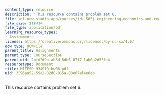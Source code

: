 ```yaml
---
content_type: resource
description: 'This resource contains problem set 6. '
file: /ol-ocw-studio-app/courses/ids-505j-engineering-economics-and-regulation-of-the-electric-power-sector-spring-2010/3096aa5259e202d0035a08e67af4e6ab_MITESD_934S10_hw06.pdf
file_size: 218416
file_type: application/pdf
learning_resource_types:
- Assignments
license: https://creativecommons.org/licenses/by-nc-sa/4.0/
ocw_type: OCWFile
parent_title: Assignments
parent_type: CourseSection
parent_uid: 2bfd7d9b-ab8d-8db6-87f7-1ab0a2d52fe4
resourcetype: Document
title: MITESD_934S10_hw06.pdf
uid: 3096aa52-59e2-02d0-035a-08e67af4e6ab
---
```

This resource contains problem set 6. 